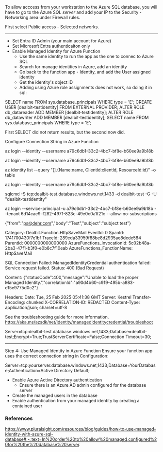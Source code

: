 To allow acccess from your workstation to the Azure SQL database, you will have to go to the Azure SQL *server* and add your IP to the Security - Networking area under Firewall rules.

First select Public access - Selected networks.

---
- Set Entra ID Admin (your main account for Azure)
- Set Microsoft Entra authenticaiton only
- Enable Managed Identity for Azure Function
  - Use the same identity to run the app as the one to connec to Azure SQL
  - Search for manage identities in Azure, add an identity
  - Go back to the function app - Identity, and add the User assigned identity
  - Get the identity's object ID
  - Adding using Azure role assignments does not work, so doing it in sql:
  
SELECT name FROM sys.database_principals WHERE type = 'E';
CREATE USER [dealbit-testidentity] FROM EXTERNAL PROVIDER;
ALTER ROLE db_datareader ADD MEMBER [dealbit-testidentity];
ALTER ROLE db_datawriter ADD MEMBER [dealbit-testidentity];
SELECT name FROM sys.database_principals WHERE type = 'E';

First SELECT did not return results, but the second now did.

Configure Connection String in Azure Function


az login --identity --username a79c6db1-33c2-4bc7-bf8e-b60ee9a9b18b


az login --identity --username a79c6db1-33c2-4bc7-bf8e-b60ee9a9b18b

az identity list --query "[].{Name:name, ClientId:clientId, ResourceId:id}" -o table

az login --identity --username a79c6db1-33c2-4bc7-bf8e-b60ee9a9b18b



sqlcmd -S tcp:dealbit-test.database.windows.net,1433 -d dealbit-test -G -U "dealbit-testidentity"

az login --service-principal -u a79c6db1-33c2-4bc7-bf8e-b60ee9a9b18b --tenant 6d14cae9-f282-4971-823c-49e0c0a1f21c --allow-no-subscriptions


{"from":"ps@dehr.com","body":"Test","subject":"subject test"}


Category: Dealbit.Function.HttpSaveMail
EventId: 0
SpanId: 1741700430f7e1bf
TraceId: 289cda33959f88be8d2935ae8dede584
ParentId: 0000000000000000
AzureFunctions_InvocationId: 5c02b48a-2ba3-47f1-b3f0-e0b8c7f10eab
AzureFunctions_FunctionName: HttpSaveMail

SQL Connection Failed: ManagedIdentityCredential authentication failed: Service request failed.
Status: 400 (Bad Request)

Content:
{"statusCode":400,"message":"Unable to load the proper Managed Identity.","correlationId":"a90d4b60-c919-495b-a883-e15e9775d0c2"}

Headers:
Date: Tue, 25 Feb 2025 05:41:38 GMT
Server: Kestrel
Transfer-Encoding: chunked
X-CORRELATION-ID: REDACTED
Content-Type: application/json; charset=utf-8

See the troubleshooting guide for more information. https://aka.ms/azsdk/net/identity/managedidentitycredential/troubleshoot


Server=tcp:dealbit-test.database.windows.net,1433;Database=dealbit-test;Encrypt=True;TrustServerCertificate=False;Connection Timeout=30;















---
Step 4: Use Managed Identity in Azure Function
Ensure your function app uses the correct connection string in Configuration:

Server=tcp:yourserver.database.windows.net,1433;Database=YourDatabase;Authentication=Active Directory Default;


- Enable Azure Active Directory authentication
  - Ensure there is an Azure AD admin configured for the database server
- Create the managed users in the database
- Enable authentication from your managed identity by creating a contained user


















### References
https://www.pluralsight.com/resources/blog/guides/how-to-use-managed-identity-with-azure-sql-database#:~:text=In%20order%20to%20allow%20managed,configured%20for%20the%20database%20server.

